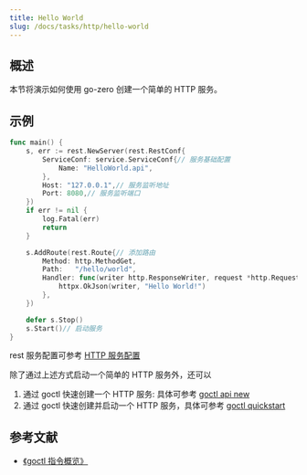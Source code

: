 ```yaml
---
title: Hello World
slug: /docs/tasks/http/hello-world
---
```


## 概述

本节将演示如何使用 go-zero 创建一个简单的 HTTP 服务。

## 示例

```go
func main() {
    s, err := rest.NewServer(rest.RestConf{
        ServiceConf: service.ServiceConf{// 服务基础配置
            Name: "HelloWorld.api",
        },
        Host: "127.0.0.1",// 服务监听地址
        Port: 8080,// 服务监听端口
    })
    if err != nil {
        log.Fatal(err)
        return
    }

    s.AddRoute(rest.Route{// 添加路由
        Method: http.MethodGet,
        Path:   "/hello/world",
        Handler: func(writer http.ResponseWriter, request *http.Request) {// 处理函数
            httpx.OkJson(writer, "Hello World!")
        },
    })

    defer s.Stop()
    s.Start()// 启动服务
}
```

rest 服务配置可参考 <a href="/docs/tutorials/http/server/configuration" target="_blank"> HTTP 服务配置</a>

除了通过上述方式启动一个简单的 HTTP 服务外，还可以

1. 通过 goctl 快速创建一个 HTTP 服务: 具体可参考 <a href="/docs/tutorials/cli/api#new" target="_blank"> goctl api new </a>
2. 通过 goctl 快速创建并启动一个 HTTP 服务，具体可参考 <a href="/docs/tutorials/cli/quickstart#使用示例" target="_blank"> goctl quickstart </a>

## 参考文献

- <a href="/docs/tutorials/cli/overview" target="_blank"> 《goctl 指令概览》 </a>